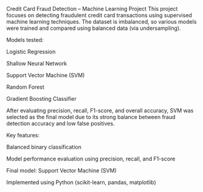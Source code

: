 Credit Card Fraud Detection – Machine Learning Project
This project focuses on detecting fraudulent credit card transactions using supervised machine learning techniques. The dataset is imbalanced, so various models were trained and compared using balanced data (via undersampling).

Models tested:

Logistic Regression

Shallow Neural Network

Support Vector Machine (SVM)

Random Forest

Gradient Boosting Classifier

After evaluating precision, recall, F1-score, and overall accuracy, SVM was selected as the final model due to its strong balance between fraud detection accuracy and low false positives.

Key features:

Balanced binary classification

Model performance evaluation using precision, recall, and F1-score

Final model: Support Vector Machine (SVM)

Implemented using Python (scikit-learn, pandas, matplotlib)
